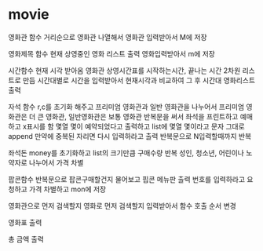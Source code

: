 # movie

영화관 함수
거리순으로 영화관 나열해서 영화관 입력받아서 M에 저장

영화제목 함수
현재 상영중인 영화 리스트 출력
영화입력받아서 m에 저장


시간함수
현재 시각 받아옴
영화관 상영시간표를 시작하는시간, 끝나는 시간 2차원 리스트로 만듬
시간대별로 시간을 입력받아서
현재시각과 비교하여 그 후 시간대 영화리스트 출력

자석 함수
r,c를 초기화 해주고
프리미엄 영화관과 일반 영화관을 나누어서
프리미엄 영화관은 더 큰 영화관, 일반영화관은 보통 영화관
반복문을 써서 좌석을 프린트하고
예매하고 x표시를 함
몇열 몇이 예약되었다고 출력하고
list에 몇열 몇이라고 문자 그대로 append
만약에 중복된 자리면 다시 입력하라고 출력
반복문으로 N입력할때까지 반복

좌석돈 
money를 초기화하고
list의 크기만큼 구매수량 반복
성인, 청소년, 어린이나 노약자로 나누어서 가격 차별


팝콘함수
반복문으로 팝콘구매할건지 물어보고
핍콘 메뉴판 출력
번호를 입력하라고 요청하고
가격 차별하고 mon에 저장

영화관으로 먼저 검색할지 영화로 먼저 검색할지 입력받아서
함수 호출 순서 변경

영화표 출력

총 금액 출력
